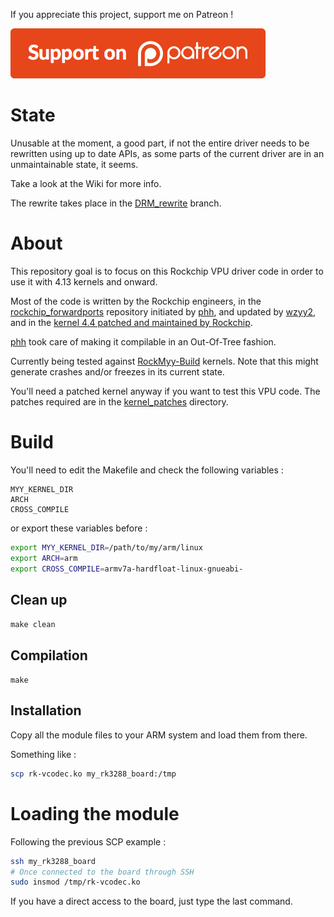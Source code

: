 If you appreciate this project, support me on Patreon !

[![Patreon !](https://raw.githubusercontent.com/Miouyouyou/RockMyy/master/.img/button-patreon.png)](https://www.patreon.com/Miouyouyou)

# State

Unusable at the moment, a good part, if not the entire driver needs to
be rewritten using up to date APIs, as some parts of the current driver
are in an unmaintainable state, it seems.

Take a look at the Wiki for more info.

The rewrite takes place in the
[DRM_rewrite](https://github.com/Miouyouyou/rockchip-vcodec/tree/DRM_rewrite)
branch.

# About

This repository goal is to focus on this Rockchip VPU driver code in
order to use it with 4.13 kernels and onward.

Most of the code is written by the Rockchip engineers, in the
[rockchip_forwardports](https://github.com/rockchip-linux/rockchip_forwardports)
repository initiated by [phh](https://github.com/phhusson), and updated
by [wzyy2](https://github.com/wzyy2), and in the 
[kernel 4.4 patched and maintained by Rockchip](https://github.com/rockchip-linux/kernel).

[phh](https://github.com/phhusson) took care of making it compilable in
an Out-Of-Tree fashion.

Currently being tested against
[RockMyy-Build](https://github.com/Miouyouyou/RockMyy-Build) kernels.
Note that this might generate crashes and/or freezes in its current
state.

You'll need a patched kernel anyway if you want to test this VPU code.
The patches required are in the [kernel_patches](./kernel_patches)
directory.

# Build

You'll need to edit the Makefile and check the following variables :
```make
MYY_KERNEL_DIR
ARCH
CROSS_COMPILE
```
or export these variables before :
```bash
export MYY_KERNEL_DIR=/path/to/my/arm/linux
export ARCH=arm
export CROSS_COMPILE=armv7a-hardfloat-linux-gnueabi-
```

## Clean up

`make clean`

## Compilation

`make`

## Installation

Copy all the module files to your ARM system and load them from there.

Something like :

```bash
scp rk-vcodec.ko my_rk3288_board:/tmp
```

# Loading the module

Following the previous SCP example :

```bash
ssh my_rk3288_board
# Once connected to the board through SSH
sudo insmod /tmp/rk-vcodec.ko
```

If you have a direct access to the board, just type the last command.
